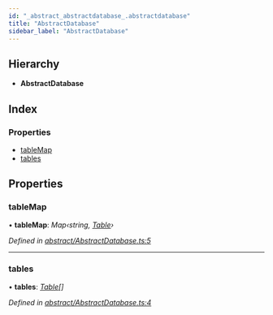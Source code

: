 ```yaml
---
id: "_abstract_abstractdatabase_.abstractdatabase"
title: "AbstractDatabase"
sidebar_label: "AbstractDatabase"
---
```


## Hierarchy

* **AbstractDatabase**

## Index

### Properties

* [tableMap](_abstract_abstractdatabase_.abstractdatabase.md#tablemap)
* [tables](_abstract_abstractdatabase_.abstractdatabase.md#tables)

## Properties

###  tableMap

• **tableMap**: *Map‹string, [Table](_abstract_table_.table.md)›*

*Defined in [abstract/AbstractDatabase.ts:5](https://github.com/aerogear/graphback/blob/bc616b51/packages/graphql-migrations/src/abstract/AbstractDatabase.ts#L5)*

___

###  tables

• **tables**: *[Table](_abstract_table_.table.md)[]*

*Defined in [abstract/AbstractDatabase.ts:4](https://github.com/aerogear/graphback/blob/bc616b51/packages/graphql-migrations/src/abstract/AbstractDatabase.ts#L4)*

